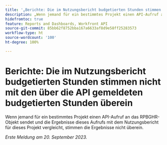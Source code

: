 ```yaml
---
title: '„Berichte: Die im Nutzungsbericht budgetierten Stunden stimmen nicht mit den über die API gemeldeten budgetierten Stunden überein'
description: „Wenn jemand für ein bestimmtes Projekt einen API-Aufruf an das RPBGHR-Objekt sendet und die Ergebnisse dieses Aufrufs mit dem Nutzungsbericht für dieses Projekt vergleicht, stimmen die Ergebnisse nicht überein. „
hidefromtoc: true
feature: Reports and Dashboards, Workfront API
source-git-commit: 85bb62f8752bba167a6633af8d9e58ff25283573
workflow-type: ht
source-wordcount: '100'
ht-degree: 100%

---
```



# Berichte: Die im Nutzungsbericht budgetierten Stunden stimmen nicht mit den über die API gemeldeten budgetierten Stunden überein

Wenn jemand für ein bestimmtes Projekt einen API-Aufruf an das RPBGHR-Objekt sendet und die Ergebnisse dieses Aufrufs mit dem Nutzungsbericht für dieses Projekt vergleicht, stimmen die Ergebnisse nicht überein.

_Erste Meldung am 20. September 2023._
